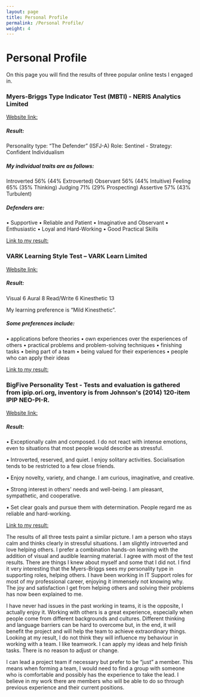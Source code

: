 ```yaml
---
layout: page
title: Personal Profile
permalink: /Personal Profile/
weight: 4
---
```


# **Personal Profile**

On this page you will find the results of three popular online tests I engaged in.

<p></p>
<p></p>

### Myers-Briggs Type Indicator Test (MBTI) - NERIS Analytics Limited
[Website link:](https://www.16personalities.com/)

##### Result:

Personality type: “The Defender” (ISFJ-A)
Role: Sentinel - Strategy: Confident Individualism

##### My individual traits are as follows:

Introverted 56% (44% Extroverted)
Observant 56% (44% Intuitive)
Feeling 65% (35% Thinking)
Judging 71% (29% Prospecting)
Assertive 57% (43% Turbulent)

##### Defenders are:

•	Supportive
•	Reliable and Patient
•	Imaginative and Observant
•	Enthusiastic
•	Loyal and Hard-Working
•	Good Practical Skills

[Link to my result:](https://www.16personalities.com/profiles/67dc3b591fc0c)

<p></p>
<p></p>

### VARK Learning Style Test – VARK Learn Limited
[Website link:](http://vark-learn.com)

##### Result:

Visual 6
Aural 8
Read/Write 6
Kinesthetic 13

My learning preference is “Mild Kinesthetic”.

##### Some preferences include:

•	applications before theories
•	own experiences over the experiences of others
•	practical problems and problem-solving techniques
•	finishing tasks
•	being part of a team
•	being valued for their experiences
•	people who can apply their ideas

[Link to my result:](http://vark-learn.com/strategies/kinesthetic-strategies/)

<p></p>
<p></p>

### BigFive Personality Test - Tests and evaluation is gathered from ipip.ori.org, inventory is from Johnson's (2014) 120-item IPIP NEO-PI-R.
[Website link:](https://bigfive-test.com/)

##### Result:

•	Exceptionally calm and composed. I do not react with intense emotions, even to situations that most people would describe as stressful.

•	Introverted, reserved, and quiet. I enjoy solitary activities. Socialisation tends to be restricted to a few close friends.

•	Enjoy novelty, variety, and change. I am curious, imaginative, and creative.

•	Strong interest in others' needs and well-being. I am pleasant, sympathetic, and cooperative.

•	Set clear goals and pursue them with determination. People regard me as reliable and hard-working.

[Link to my result:](https://bigfive-test.com/result/5d7ca021e108cb006217b026)

<p></p>
<p></p>

The results of all three tests paint a similar picture. I am a person who stays calm and thinks clearly in stressful situations. I am slightly introverted and love helping others.
I prefer a combination hands-on learning with the addition of visual and audible learning material. I agree with most of the test results. There are things I knew about myself and some that I did not. I find it very interesting that the Myers-Briggs sees my personality type in supporting roles, helping others. I have been working in IT Support roles for most of my professional career, enjoying it immensely not knowing why. The joy and satisfaction I get from helping others and solving their problems has now been explained to me.

I have never had issues in the past working in teams, it is the opposite, I actually enjoy it. Working with others is a great experience, especially when people come from different backgrounds and cultures. Different thinking and language barriers can be hard to overcome but, in the end, it will benefit the project and will help the team to achieve extraordinary things. Looking at my result, I do not think they will influence my behaviour in working with a team. I like teamwork. I can apply my ideas and help finish tasks. There is no reason to adjust or change.

I can lead a project team if necessary but prefer to be “just” a member. This means when forming a team, I would need to find a group with someone who is comfortable and possibly has the experience to take the lead. I believe in my work there are members who will be able to do so through previous experience and their current positions.

